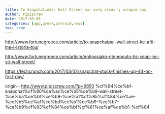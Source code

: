```yaml
---
title: Το Snapchat…πάει Wall Street και αυτή είναι η ιστορία του
author: PipisCrew
date: 2017-03-03
categories: [app,greek,android,news]
toc: true
---
```


http://www.fortunegreece.com/article/to-snapchatpai-wall-street-ke-afti-ine-i-istoria-tou/

http://www.fortunegreece.com/article/entiposiako-ntempouto-tis-snap-inc-sti-wall-street/

https://techcrunch.com/2017/03/02/snapchat-stock-finishes-up-44-on-first-day/

origin - http://www.pipiscrew.com/?p=6650 %cf%84%ce%bf-snapchat%cf%80%ce%ac%ce%b5%ce%b9-wall-street-%ce%ba%ce%b1%ce%b9-%ce%b1%cf%85%cf%84%ce%ae-%ce%b5%ce%af%ce%bd%ce%b1%ce%b9-%ce%b7-%ce%b9%cf%83%cf%84%ce%bf%cf%81%ce%af%ce%b1-%cf%84